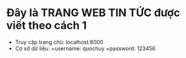 # Đây là TRANG WEB TIN TỨC được viết theo cách 1
- Truy cập trang chủ: localhost:8000
- Cơ sở dữ liệu:
  +username: quochuy
  +password: 123456
